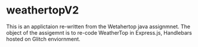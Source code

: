 # weathertopV2
This is an applictaion re-written from the Wetahertop java assignmnet.
The object of the assigemnt is to re-code WeatherTop in Express.js, Handlebars hosted on Glitch enviornment.
